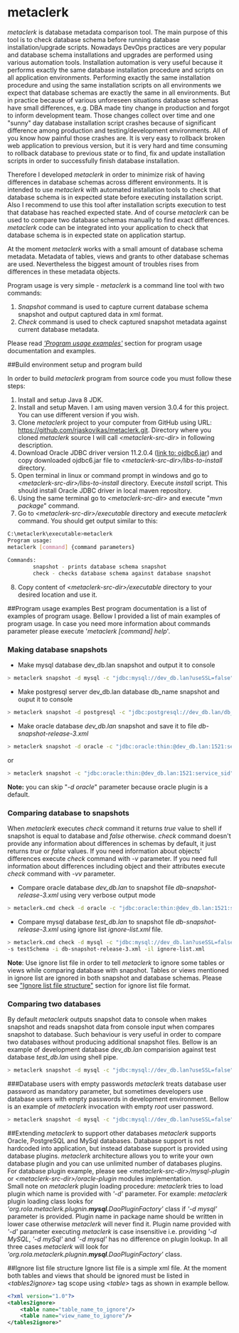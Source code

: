 # metaclerk
*metaclerk* is database metadata comparison tool. The main purpose of this tool is to check database schema before
running database installation/upgrade scripts. Nowadays DevOps practices are very popular and database schema 
installations and upgrades are performed using various automation tools. Installation automation is very useful 
because it performs exactly the same database installation procedure and scripts on all application environments. 
Performing exactly the same installation procedure and using the same installation scripts on all environments we
 expect that 
database schemas are exactly the same in all environments. But in practice because of various unforeseen situations 
database schemas have small differences, 
 e.g. DBA made tiny change in production and forgot to inform development team. Those changes collect over time and 
 one "sunny" day database installation script crashes because of 
 significant difference among production and testing/development environments. All of you know how painful those 
 crashes are. It is very easy to rollback broken web application to previous version, but it is very hard and time 
 consuming to rollback database to previous state or to find, fix and update installation scripts in order 
 to successfully finish  database installation.  
  
 Therefore I developed *metaclerk* in order to minimize risk of having differences in database schemas across different 
 environments. It is intended to use *metaclerk* with automated installation tools to check that database schema is
  in expected state before executing installation script. Also I recommend to use this tool after installation scripts 
  execution to 
  test that database has reached expected state. And of course *metaclerk* can be used to compare two database schemas 
  manually to find exact differences. *metaclerk* code can be integrated into your application to check that database 
  schema is in expected state on application startup.    

At the moment *metaclerk* works with a small amount of database schema metadata. Metadata of tables, views and 
grants to other database schemas are used. Nevertheless the biggest amount of troubles rises from differences in these 
metadata objects. 
  
Program usage is very simple - *metaclerk* is a command line tool with two commands:

1. *Snapshot* command is used to capture current database schema snapshot and output captured data in xml format.
2. *Check* command is used to check captured snapshot metadata against current database metadata. 
 
Please read [*'Program usage examples'*](#programExamples) section for program usage documentation and examples. 

##Build environment setup and program build

In order to build *metaclerk* program from source code you must follow these steps:

1. Install and setup Java 8 JDK.
2. Install and setup Maven. I am using maven version 3.0.4 for this project. You can use different version if you wish.
3. Clone *metaclerk* project to your computer from GitHub using URL: https://github.com/rjaskovikas/metaclerk.git. 
Directory where you cloned *metaclerk* source I will call *&lt;metaclerk-src-dir&gt;* in following description. 
4. Download Oracle JDBC driver version 11.2.0.4 ([link to: ojdbc6.jar](http://www.oracle.com/technetwork/apps-tech/jdbc-112010-090769.html)) 
and copy downloaded ojdbc6.jar file to *&lt;metaclerk-src-dir&gt;/libs-to-install* directory. 
5. Open terminal in linux or command prompt in windows and go to *&lt;metaclerk-src-dir&gt;/libs-to-install* directory. 
Execute *install* script. This should install Oracle JDBC driver in local maven repository.
6. Using the same terminal go to *&lt;metaclerk-src-dir&gt;* and execute "*mvn package*" command.
7. Go to *&lt;metaclerk-src-dir&gt;/executable* directory and execute *metaclerk* command. You should get output similar to this:
```bash
C:\metaclerk\executable>metaclerk  
Program usage:  
metaclerk [command] {command parameters}  
 
Commands:  
        snapshot - prints database schema snapshot  
        check - checks database schema against database snapshot
```
8. Copy content of *&lt;metaclerk-src-dir&gt;/executable* directory to your desired location and use it.

##<a name="programExamples"/>Program usage examples
Best program documentation is a list of examples of program usage. Bellow I provided a list of main examples of 
program usage. 
In case you need more information about commands parameter please execute '*metaclerk [command] help*'. 

### Making database snapshots
  
* Make mysql database dev_db.lan snapshot and output it to console  
```bash
> metaclerk snapshot -d mysql -c "jdbc:mysql://dev_db.lan?useSSL=false"  -u testUser -p testUserPassword -s testSchema
```
* Make postgresql server dev_db.lan database db_name snapshot and ouput it to console
```bash
> metaclerk snapshot -d postgresql -c "jdbc:postgresql://dev_db.lan/db_name"  -u testUser -p testUserPassword -s testSchema
```
 
* Make oracle database *dev_db.lan* snapshot and save it to file *db-snapshot-release-3.xml*

```bash
> metaclerk snapshot -d oracle -c "jdbc:oracle:thin:@dev_db.lan:1521:service_sid" -u testUser -p testUserPassword -s testSchema -o db-snapshot-release-3.xml
```

or
```bash
> metaclerk snapshot -c "jdbc:oracle:thin:@dev_db.lan:1521:service_sid" -u testUser -p testUserPassword -s testSchema -o db-snapshot-release-3.xml
```

__Note:__ you can skip "*-d oracle*" parameter because oracle plugin is a default.
  
### Comparing database to snapshots
When *metaclerk* executes *check* command it returns *true* value to shell if snapshot is equal to database and *false*
 otherwise. 
 *check* command doesn't provide any information about differences in schemas by default, it just returns *true* or
  *false* values.
If you need information about objects' differences execute *check* command with *-v* parameter. If you need full 
information about differences including object and their attributes execute *check* command with *-vv* parameter.

* Compare oracle database *dev_db.lan* to snapshot file *db-snapshot-release-3.xml* using very verbose output mode
```bash
> metaclerk.cmd check -d oracle -c "jdbc:oracle:thin:@dev_db.lan:1521:service_sid" -u testUser -p testUserPassword -s testSchema -i db-snapshot-release-3.xml -vv
```

* Compare mysql database *test_db.lan* to snapshot file *db-snapshot-release-3.xml* using ignore list *ignore-list.xml* file. 
```bash
> metaclerk.cmd check -d mysql -c "jdbc:mysql://dev_db.lan?useSSL=false" -u testUser -p testUserPassword 
-s testSchema -i db-snapshot-release-3.xml -il ignore-list.xml
``` 

__Note__: Use ignore list file in order to tell *metaclerk* to ignore some tables or views while comparing database
 with snapshot. 
           Tables or views mentioned in ignore list are ignored in both snapshot and database schemas. 
           Please see ["Ignore list file structure"](#ignoreListFile) section for ignore list file format.
 
### Comparing two databases
By default *metaclerk* outputs snapshot data to console when makes snapshot and reads snapshot data from console input
 when compares snapshot to database. Such behaviour is very useful in order to compare two databases without producing 
 additional 
snapshot files. Bellow is an example of development database *dev_db.lan* comparision against 
test database *test_db.lan* using shell pipe.
```bash
> metaclerk snapshot -d mysql -c "jdbc:mysql://dev_db.lan?useSSL=false"  -u testUser -p password -s develSchema | metaclerk.cmd check -d mysql -c "jdbc:mysql://test_db.lan?useSSL=false" -u testUser -p password -s testSchema -vv
```

###Database users with empty passwords
*metaclerk* treats database user password as mandatory parameter, but sometimes developers 
use database users with empty passwords in development environment. Bellow is an example of *metaclerk* invocation 
with empty *root* user password.  
```bash
> metaclerk snapshot -d mysql -c "jdbc:mysql://dev_db.lan?useSSL=false" -u root -p "" -s testSchema
```

##Extending *metaclerk* to support other databases
*metaclerk* supports Oracle, PostgreSQL and MySql databases. Database support is not hardcoded into application, 
but instead database support is provided using database plugins. *metaclerk* architecture allows you to write your own
database plugin and you can use unlimited number of databases plugins.   
For database plugin example, please see *&lt;metaclerk-src-dir&gt;/mysql-plugin* or *&lt;metaclerk-src-dir&gt;/oracle-plugin* 
modules implementation.  
Small note on *metaclerk* plugin loading procedure: *metaclerk* tries to load plugin which name is provided with *'-d'*
 parameter. For example: *metaclerk* plugin loading class looks for 
 *'org.rola.metaclerk.plugnin.__mysql__.DaoPluginFactory'* class if *'-d mysql'* parameter is provided. 
  Plugin name in package name should be written in lower case otherwise *metaclerk* will never find it. 
  Plugin name provided 
  with *'-d'* parameter executing *metaclerk* is case insensitive i.e. providing *'-d MySQL*, *'-d mySql'* and 
  *'-d mysql'* has no difference on plugin lookup. In all three cases *metaclerk* will look for 
  *'org.rola.metaclerk.plugnin.__mysql__.DaoPluginFactory'* class.      

##<a name="ignoreListFile"/>Ignore list file structure
Ignore list file is a simple xml file. At the moment both tables and views that should be ignored 
must be listed in *&lt;tables2ignore&gt;* tag scope using *&lt;table&gt;* tags as shown in example bellow.
```xml
<?xml version="1.0"?>
<tables2ignore>
    <table name="table_name_to_ignore"/>
    <table name="view_name_to_ignore"/>
</tables2ignore>"
```

